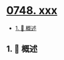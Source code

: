 # [0748. xxx](https://github.com/Tdahuyou/TNotes.leetcode/tree/main/notes/0748.%20xxx)

<!-- region:toc -->

- [1. 📝 概述](#1--概述)

<!-- endregion:toc -->

## 1. 📝 概述
